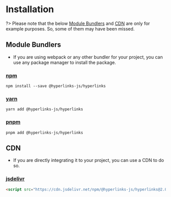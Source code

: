 
# Installation

?> Please note that the below [Module Bundlers](#module-bundlers) and [CDN](#cdn) are only for example purposes. So, some of them may have been missed.

## Module Bundlers
- If you are using webpack or any other bundler for your project, you can use any package manager to install the package.
### [npm](https://www.npmjs.com/)
```shell
npm install --save @hyperlinks-js/hyperlinks
```
### [yarn](https://yarnpkg.com/)
```shell
yarn add @hyperlinks-js/hyperlinks
```
### [pnpm](https://pnpm.js.org/)
```shell
pnpm add @hyperlinks-js/hyperlinks
```

## CDN

- If you are directly integrating it to your project, you can use a CDN to do so.
### [jsdelivr](https://www.jsdelivr.com/)
```html
<script src="https://cdn.jsdelivr.net/npm/@hyperlinks-js/hyperlinks@2.0.0/dist/index.bundle.js" type="module"></script>
```
